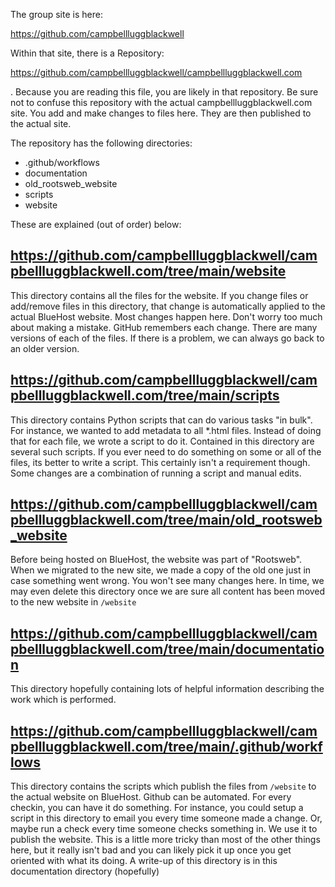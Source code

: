The group site is here:

https://github.com/campbellluggblackwell

Within that site, there is a Repository:

https://github.com/campbellluggblackwell/campbellluggblackwell.com

.  Because you are reading this file, you are likely in that repository.  Be sure not to confuse this repository with
   the actual campbellluggblackwell.com site.  You add and make changes to files here.  They are then published to the
   actual site.

The repository has the following directories:

  - .github/workflows
  - documentation
  - old_rootsweb_website
  - scripts
  - website

These are explained (out of order) below:

## https://github.com/campbellluggblackwell/campbellluggblackwell.com/tree/main/website
This directory contains all the files for the website.  If you change files or add/remove files in this directory, that change
is automatically applied to the actual BlueHost website.  Most changes happen here.  Don't worry too much about making a mistake.  GitHub remembers each change.  There are many versions of each of the files.  If there is a problem, we can always go back to an older version.

## https://github.com/campbellluggblackwell/campbellluggblackwell.com/tree/main/scripts
This directory contains Python scripts that can do various tasks "in bulk".  For instance, we wanted to add metadata to all \*.html files.  Instead of doing that for each file, we wrote a script to do it.  Contained in this directory are several such scripts.  If you ever need to do something on some or all of the files, its better to write a script.  This certainly isn't a requirement though.  Some changes are a combination of running a script and manual edits.

## https://github.com/campbellluggblackwell/campbellluggblackwell.com/tree/main/old_rootsweb_website
Before being hosted on BlueHost, the website was part of "Rootsweb".  When we migrated to the new site, we made a copy of the old one just in case something went wrong.  You won't see many changes here.  In time, we may even delete this directory once we are sure all content has been moved to the new website in `/website`

## https://github.com/campbellluggblackwell/campbellluggblackwell.com/tree/main/documentation
This directory hopefully containing lots of helpful information describing the work which is performed.

## https://github.com/campbellluggblackwell/campbellluggblackwell.com/tree/main/.github/workflows
This directory contains the scripts which publish the files from `/website` to the actual website on BlueHost.  Github can be automated.  For every checkin, you can have it do something.  For instance, you could setup a script in this directory to email you every time someone made a change.  Or, maybe run a check every time someone checks something in.  We use it to publish the website.  This is a little more tricky than most of the other things here, but it really isn't bad and you can likely pick it up once you get oriented with what its doing.  A write-up of this directory is in this documentation directory (hopefully)
